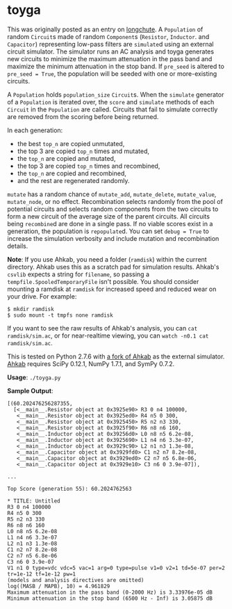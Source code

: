 toyga
=====

This was originally posted as an entry on 
[longchute](https://longchute.heroku.com/2013/12/27/toy-genetic-algorithm-part-2/). A `Population` 
of random `Circuit`s made of random `Component`s (`Resistor`, `Inductor`. and `Capacitor`) 
representing low-pass filters are `simulate`d using an external circuit simulator. The simulator 
runs an AC analysis and toyga generates new circuits to minimize the maximum attenuation in the 
pass band and maximize the minimum attenuation in the stop band. If `pre_seed` is altered to
`pre_seed = True`, the population will be seeded with one or more-existing circuits.

A `Population` holds `population_size` `Circuit`s. When the `simulate` generator of a `Population` is iterated over, the `score` and `simulate` methods of each `Circuit` in the `Population` are called. Circuits that fail to simulate correctly are removed from the scoring before being returned. 

In each generation:

* the best `top_n` are copied unmutated, 
* the top 3 are copied `top_n` times and mutated, 
* the `top_n` are copied and mutated, 
* the top 3 are copied `top_n` times and recombined, 
* the `top_n` are copied and recombined, 
* and the rest are regenerated randomly. 

`mutate` has a random chance of `mutate_add`, `mutate_delete`, `mutate_value`, `mutate_node`, or 
no effect. Recombination selects randomly from the pool of potential circuits and selects random 
components from the two circuits to form a new circuit of the average size of the parent circuits. 
All circuits being `recombine`d are done in a single pass. If no viable scores exist in a 
generation, the population is `repopulate`d. You can set `debug = True` to increase the simulation 
verbosity and include mutation and recombination details.

 **Note**: If you use Ahkab, you need a folder (`ramdisk`) within the current directory. Ahkab 
 uses this as a scratch pad for simulation results. Ahkab's `csvlib` expects a string for 
 `filename`, so passing a `tempfile.SpooledTemporaryFile` isn't possible. You should consider 
 mounting a ramdisk at `ramdisk` for increased speed and reduced wear on your drive. For example:

>
    $ mkdir ramdisk
    $ sudo mount -t tmpfs none ramdisk

If you want to see the raw results of Ahkab's analysis, you can `cat ramdisk/sim.ac`, or 
for near-realtime viewing, you can `watch -n0.1 cat ramdisk/sim.ac`.

 This is tested on Python 2.7.6 with 
 [a fork of Ahkab](https://github.com/weilawei/ahkab/) as the external simulator. 
 [Ahkab](https://github.com/ahkab/ahkab/) requires SciPy 0.12.1, NumPy 1.7.1, and SymPy 0.7.2. 

**Usage**: `./toyga.py`

**Sample Output**:

>
    [(60.202476256287355,
      [<__main__.Resistor object at 0x3925e90> R3 0 n4 100000,
       <__main__.Resistor object at 0x3925ed0> R4 n5 0 300,
       <__main__.Resistor object at 0x3925450> R5 n2 n3 330,
       <__main__.Resistor object at 0x3925f90> R6 n8 n6 160,
       <__main__.Inductor object at 0x39256d0> L0 n8 n5 6.2e-08,
       <__main__.Inductor object at 0x3925690> L1 n4 n6 3.3e-07,
       <__main__.Inductor object at 0x3929c90> L2 n1 n3 1.3e-08,
       <__main__.Capacitor object at 0x3929fd0> C1 n2 n7 8.2e-08,
       <__main__.Capacitor object at 0x3929ed0> C2 n7 n5 6.8e-06,
       <__main__.Capacitor object at 0x3929e10> C3 n6 0 3.9e-07]),
>
    ...
>
    Top Score (generation 55): 60.2024762563
>
    * TITLE: Untitled
    R3 0 n4 100000
    R4 n5 0 300
    R5 n2 n3 330
    R6 n8 n6 160
    L0 n8 n5 6.2e-08
    L1 n4 n6 3.3e-07
    L2 n1 n3 1.3e-08
    C1 n2 n7 8.2e-08
    C2 n7 n5 6.8e-06
    C3 n6 0 3.9e-07
    V1 n1 0 type=vdc vdc=5 vac=1 arg=0 type=pulse v1=0 v2=1 td=5e-07 per=2 tr=1e-12 tf=1e-12 pw=1
    (models and analysis directives are omitted)
    log((MASB / MAPB), 10) = 4.961829
    Maximum attenuation in the pass band (0-2000 Hz) is 3.33976e-05 dB
    Minimum attenuation in the stop band (6500 Hz - Inf) is 3.05875 dB